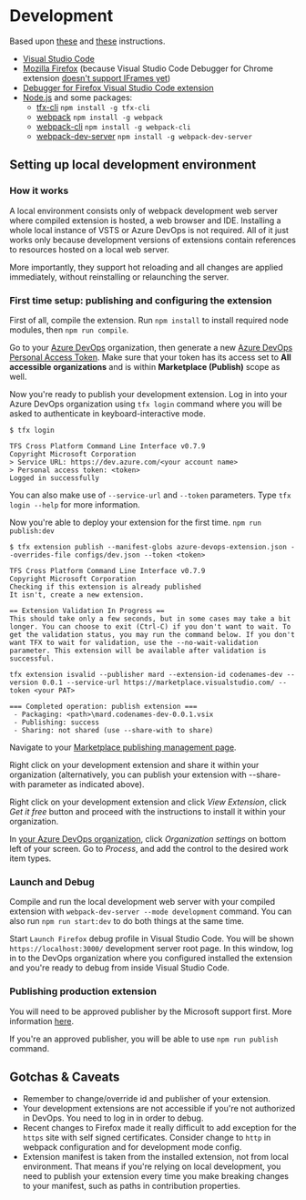 # Development

Based upon [these](https://github.com/microsoft/azure-devops-extension-hot-reload-and-debug) and [these](https://devblogs.microsoft.com/devops/streamlining-azure-devops-extension-development/) instructions.

* [Visual Studio Code](https://code.visualstudio.com/)
* [Mozilla Firefox](https://www.mozilla.org/pl/firefox/) (because Visual Studio Code Debugger for Chrome extension [doesn't support IFrames yet](https://github.com/microsoft/vscode-chrome-debug/issues/786))
* [Debugger for Firefox Visual Studio Code extension](https://marketplace.visualstudio.com/items?itemName=firefox-devtools.vscode-firefox-debug)
* [Node.js](https://nodejs.org) and some packages:
  * [tfx-cli](https://www.npmjs.com/package/tfx-cli) `npm install -g tfx-cli`
  * [webpack](https://www.npmjs.com/package/webpack) `npm install -g webpack`
  * [webpack-cli](https://www.npmjs.com/package/webpack-cli) `npm install -g webpack-cli`
  * [webpack-dev-server](https://www.npmjs.com/package/webpack-dev-server) `npm install -g webpack-dev-server`

## Setting up local development environment

### How it works

A local environment consists only of webpack development web server where compiled extension is hosted, a web browser and IDE. Installing a whole local instance of VSTS or Azure DevOps is not required. All of it just works only because development versions of extensions contain references to resources hosted on a local web server.

More importantly, they support hot reloading and all changes are applied immediately, without reinstalling or relaunching the server.

### First time setup: publishing and configuring the extension

First of all, compile the extension. Run `npm install` to install required node modules, then `npm run compile`.

Go to your [Azure DevOps](https://dev.azure.com/) organization, then generate a new [Azure DevOps Personal Access Token](https://docs.microsoft.com/en-us/azure/devops/organizations/accounts/use-personal-access-tokens-to-authenticate?view=azure-devops). Make sure that your token has its access set to **All accessible organizations** and is within **Marketplace (Publish)** scope as well.

Now you're ready to publish your development extension. Log in into your Azure DevOps organization using `tfx login` command where you will be asked to authenticate in keyboard-interactive mode.

``` console
$ tfx login

TFS Cross Platform Command Line Interface v0.7.9
Copyright Microsoft Corporation
> Service URL: https://dev.azure.com/<your account name>
> Personal access token: <token>
Logged in successfully
```

You can also make use of `--service-url` and `--token` parameters. Type `tfx login --help` for more information.

Now you're able to deploy your extension for the first time. `npm run publish:dev`
 
``` console
$ tfx extension publish --manifest-globs azure-devops-extension.json --overrides-file configs/dev.json --token <token>

TFS Cross Platform Command Line Interface v0.7.9
Copyright Microsoft Corporation
Checking if this extension is already published
It isn't, create a new extension.

== Extension Validation In Progress ==
This should take only a few seconds, but in some cases may take a bit longer. You can choose to exit (Ctrl-C) if you don't want to wait. To get the validation status, you may run the command below. If you don't want TFX to wait for validation, use the --no-wait-validation parameter. This extension will be available after validation is successful.

tfx extension isvalid --publisher mard --extension-id codenames-dev --version 0.0.1 --service-url https://marketplace.visualstudio.com/ --token <your PAT>

=== Completed operation: publish extension ===
 - Packaging: <path>\mard.codenames-dev-0.0.1.vsix
 - Publishing: success
 - Sharing: not shared (use --share-with to share)
```

Navigate to your [Marketplace publishing management page](https://marketplace.visualstudio.com/manage/publishers).

Right click on your development extension and share it within your organization (alternatively, you can publish your extension with --share-with parameter as indicated above).

Right click on your development extension and click *View Extension*, click *Get it free* button and proceed with the instructions to install it within your organization.

In [your Azure DevOps organization](https://dev.azure.com), click *Organization settings* on bottom left of your screen. Go to *Process*, and add the control to the desired work item types.

### Launch and Debug

Compile and run the local development web server with your compiled extension with `webpack-dev-server --mode development` command. You can also run `npm run start:dev` to do both things at the same time.

Start `Launch Firefox` debug profile in Visual Studio Code. You will be shown `https://localhost:3000/` development server root page. In this window, log in to the DevOps organization where you configured installed the extension and you're ready to debug from inside Visual Studio Code.

### Publishing production extension

You will need to be approved publisher by the Microsoft support first. More information [here](https://docs.microsoft.com/en-us/azure/devops/extend/publish/publicize).

If you're an approved publisher, you will be able to use `npm run publish` command.

## Gotchas & Caveats

* Remember to change/override id and publisher of your extension.
* Your development extensions are not accessible if you're not authorized in DevOps. You need to log in in order to debug.
* Recent changes to Firefox made it really difficult to add exception for the `https` site with self signed certificates. Consider change to `http` in webpack configuration and for development mode config.
* Extension manifest is taken from the installed extension, not from local environment. That means if you're relying on local development, you need to publish your extension every time you make breaking changes to your manifest, such as paths in contribution properties.
